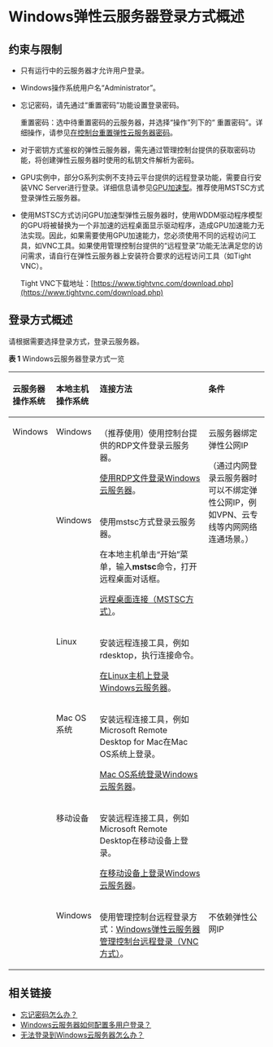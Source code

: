 # Windows弹性云服务器登录方式概述<a name="ZH-CN_TOPIC_0092494943"></a>

## 约束与限制<a name="section2984424226"></a>

-   只有运行中的云服务器才允许用户登录。
-   Windows操作系统用户名“Administrator”。
-   忘记密码，请先通过“重置密码”功能设置登录密码。

    重置密码：选中待重置密码的云服务器，并选择“操作”列下的“ 重置密码”。详细操作，请参见[在控制台重置弹性云服务器密码](在控制台重置弹性云服务器密码.md)。

-   对于密钥方式鉴权的弹性云服务器，需先通过管理控制台提供的获取密码功能，将创建弹性云服务器时使用的私钥文件解析为密码。
-   GPU实例中，部分G系列实例不支持云平台提供的远程登录功能，需要自行安装VNC Server进行登录。详细信息请参见[GPU加速型](https://support.huaweicloud.com/productdesc-ecs/ecs_01_0045.html)。推荐使用MSTSC方式登录弹性云服务器。
-   使用MSTSC方式访问GPU加速型弹性云服务器时，使用WDDM驱动程序模型的GPU将被替换为一个非加速的远程桌面显示驱动程序，造成GPU加速能力无法实现。因此，如果需要使用GPU加速能力，您必须使用不同的远程访问工具，如VNC工具。如果使用管理控制台提供的“远程登录”功能无法满足您的访问需求，请自行在弹性云服务器上安装符合要求的远程访问工具（如Tight VNC）。

    Tight VNC下载地址：[https://www.tightvnc.com/download.php](https://www.tightvnc.com/download.php)


## 登录方式概述<a name="section15582182172010"></a>

请根据需要选择登录方式，登录云服务器。

**表 1**  Windows云服务器登录方式一览

<a name="table12628192415452"></a>
<table><thead align="left"><tr id="row15628122474517"><th class="cellrowborder" valign="top" width="15.101510151015102%" id="mcps1.2.5.1.1"><p id="p166281424144510"><a name="p166281424144510"></a><a name="p166281424144510"></a><span id="text78465201196"><a name="text78465201196"></a><a name="text78465201196"></a>云服务器</span>操作系统</p>
</th>
<th class="cellrowborder" valign="top" width="14.4014401440144%" id="mcps1.2.5.1.2"><p id="p106281624174516"><a name="p106281624174516"></a><a name="p106281624174516"></a>本地主机操作系统</p>
</th>
<th class="cellrowborder" valign="top" width="45.604560456045604%" id="mcps1.2.5.1.3"><p id="p176280245459"><a name="p176280245459"></a><a name="p176280245459"></a>连接方法</p>
</th>
<th class="cellrowborder" valign="top" width="24.892489248924893%" id="mcps1.2.5.1.4"><p id="p31268429168"><a name="p31268429168"></a><a name="p31268429168"></a>条件</p>
</th>
</tr>
</thead>
<tbody><tr id="row716575515812"><td class="cellrowborder" rowspan="6" valign="top" width="15.101510151015102%" headers="mcps1.2.5.1.1 "><p id="p81651855380"><a name="p81651855380"></a><a name="p81651855380"></a>Windows</p>
</td>
<td class="cellrowborder" valign="top" width="14.4014401440144%" headers="mcps1.2.5.1.2 "><p id="p9165355081"><a name="p9165355081"></a><a name="p9165355081"></a>Windows</p>
</td>
<td class="cellrowborder" valign="top" width="45.604560456045604%" headers="mcps1.2.5.1.3 "><p id="p2971015171814"><a name="p2971015171814"></a><a name="p2971015171814"></a>（推荐使用）使用控制台提供的RDP文件登录<span id="text5811540161911"><a name="text5811540161911"></a><a name="text5811540161911"></a>云服务器</span>。</p>
<p id="p1816517551783"><a name="p1816517551783"></a><a name="p1816517551783"></a><a href="使用RDP文件登录Windows云服务器.md">使用RDP文件登录Windows云服务器</a>。</p>
</td>
<td class="cellrowborder" rowspan="5" valign="top" width="24.892489248924893%" headers="mcps1.2.5.1.4 "><p id="p196451914171"><a name="p196451914171"></a><a name="p196451914171"></a><span id="text173429117197"><a name="text173429117197"></a><a name="text173429117197"></a>云服务器</span>绑定<span id="text152848152188"><a name="text152848152188"></a><a name="text152848152188"></a>弹性公网IP</span></p>
<p id="p109678294370"><a name="p109678294370"></a><a name="p109678294370"></a>（通过内网登录<span id="text15207159121916"><a name="text15207159121916"></a><a name="text15207159121916"></a>云服务器</span>时可以不绑定弹性公网IP，例如VPN、云专线等内网网络连通场景。）</p>
</td>
</tr>
<tr id="row936071901815"><td class="cellrowborder" valign="top" headers="mcps1.2.5.1.1 "><p id="p2361319191814"><a name="p2361319191814"></a><a name="p2361319191814"></a>Windows</p>
</td>
<td class="cellrowborder" valign="top" headers="mcps1.2.5.1.2 "><p id="p6756423191411"><a name="p6756423191411"></a><a name="p6756423191411"></a>使用mstsc方式登录<span id="text12191134417192"><a name="text12191134417192"></a><a name="text12191134417192"></a>云服务器</span>。</p>
<p id="p16756723121413"><a name="p16756723121413"></a><a name="p16756723121413"></a>在本地主机单击“开始”菜单，输入<strong id="b14756102317142"><a name="b14756102317142"></a><a name="b14756102317142"></a>mstsc</strong>命令，打开远程桌面对话框。</p>
<p id="p3825173141916"><a name="p3825173141916"></a><a name="p3825173141916"></a><a href="远程桌面连接（MSTSC方式）.md">远程桌面连接（MSTSC方式）</a>。</p>
</td>
</tr>
<tr id="row675410233182"><td class="cellrowborder" valign="top" headers="mcps1.2.5.1.1 "><p id="p1575442311815"><a name="p1575442311815"></a><a name="p1575442311815"></a>Linux</p>
</td>
<td class="cellrowborder" valign="top" headers="mcps1.2.5.1.2 "><p id="p17754623141813"><a name="p17754623141813"></a><a name="p17754623141813"></a>安装远程连接工具，例如rdesktop，执行连接命令。</p>
<p id="p1116112813566"><a name="p1116112813566"></a><a name="p1116112813566"></a><a href="在Linux主机上登录Windows云服务器.md">在Linux主机上登录Windows云服务器</a>。</p>
</td>
</tr>
<tr id="row20754202301818"><td class="cellrowborder" valign="top" headers="mcps1.2.5.1.1 "><p id="p575416238183"><a name="p575416238183"></a><a name="p575416238183"></a>Mac OS系统</p>
</td>
<td class="cellrowborder" valign="top" headers="mcps1.2.5.1.2 "><p id="p4953317122213"><a name="p4953317122213"></a><a name="p4953317122213"></a>安装远程连接工具，例如Microsoft Remote Desktop for Mac在Mac OS系统上登录。</p>
<p id="p2754523141820"><a name="p2754523141820"></a><a name="p2754523141820"></a><a href="Mac-OS系统登录Windows云服务器.md">Mac OS系统登录Windows云服务器</a>。</p>
</td>
</tr>
<tr id="row12754112311185"><td class="cellrowborder" valign="top" headers="mcps1.2.5.1.1 "><p id="p1775462381810"><a name="p1775462381810"></a><a name="p1775462381810"></a>移动设备</p>
</td>
<td class="cellrowborder" valign="top" headers="mcps1.2.5.1.2 "><p id="p20436453224"><a name="p20436453224"></a><a name="p20436453224"></a>安装远程连接工具，例如Microsoft Remote Desktop在移动设备上登录。</p>
<p id="p117543231189"><a name="p117543231189"></a><a name="p117543231189"></a><a href="在移动设备上登录Windows云服务器.md">在移动设备上登录Windows云服务器</a>。</p>
</td>
</tr>
<tr id="row11628142404520"><td class="cellrowborder" valign="top" headers="mcps1.2.5.1.1 "><p id="p5628324104515"><a name="p5628324104515"></a><a name="p5628324104515"></a>Windows</p>
</td>
<td class="cellrowborder" valign="top" headers="mcps1.2.5.1.2 "><p id="p1628172413458"><a name="p1628172413458"></a><a name="p1628172413458"></a>使用管理控制台远程登录方式：<a href="Windows弹性云服务器管理控制台远程登录（VNC方式）.md">Windows弹性云服务器管理控制台远程登录（VNC方式）</a>。</p>
</td>
<td class="cellrowborder" valign="top" headers="mcps1.2.5.1.3 "><p id="p4667354174911"><a name="p4667354174911"></a><a name="p4667354174911"></a>不依赖<span id="text1436074610173"><a name="text1436074610173"></a><a name="text1436074610173"></a>弹性公网IP</span></p>
</td>
</tr>
</tbody>
</table>

## 相关链接<a name="section2826432183510"></a>

-   [忘记密码怎么办？](密码使用场景介绍.md)
-   [Windows云服务器如何配置多用户登录？](https://support.huaweicloud.com/trouble-ecs/ecs_trouble_0900.html)
-   [无法登录到Windows云服务器怎么办？](https://support.huaweicloud.com/ecs_faq/zh-cn_topic_0018073217.html)


